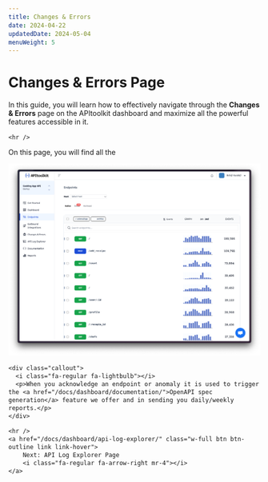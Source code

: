 ```yaml
---
title: Changes & Errors
date: 2024-04-22
updatedDate: 2024-05-04
menuWeight: 5
---
```


# Changes & Errors Page

In this guide, you will learn how to effectively navigate through the **Changes & Errors** page on the APItoolkit dashboard and maximize all the powerful features accessible in it.

```=html
<hr />
```

On this page, you will find all the

![Screenshot of APItoolkit's endpoints page](/docs/dashboard/endpoints/endpoints.png)

```=html
<div class="callout">
  <i class="fa-regular fa-lightbulb"></i>
  <p>When you acknowledge an endpoint or anomaly it is used to trigger the <a href="/docs/dashboard/documentation/">OpenAPI spec generation</a> feature we offer and in sending you daily/weekly reports.</p>
</div>
```

```=html
<hr />
<a href="/docs/dashboard/api-log-explorer/" class="w-full btn btn-outline link link-hover">
    Next: API Log Explorer Page
    <i class="fa-regular fa-arrow-right mr-4"></i>
</a>
```
